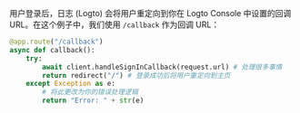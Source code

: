 用户登录后，日志 (Logto) 会将用户重定向到你在 Logto Console 中设置的回调 URL。在这个例子中，我们使用 `/callback` 作为回调 URL：

```python
@app.route("/callback")
async def callback():
    try:
        await client.handleSignInCallback(request.url) # 处理很多事情
        return redirect("/") # 登录成功后将用户重定向到主页
    except Exception as e:
        # 将此更改为你的错误处理逻辑
        return "Error: " + str(e)
```
